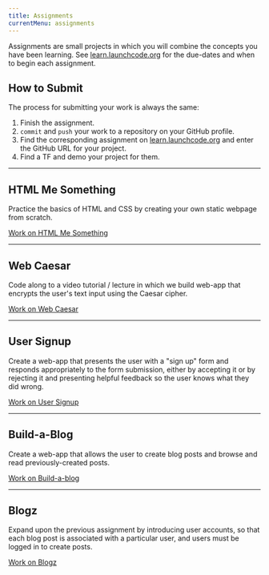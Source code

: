 ```yaml
---
title: Assignments
currentMenu: assignments
---
```


Assignments are small projects in which you will combine the concepts you have been learning. See [learn.launchcode.org][canvas] for the due-dates and when to begin each assignment.

## How to Submit

The process for submitting your work is always the same:

1. Finish the assignment.
2. `commit` and `push` your work to a repository on your GitHub profile.
3. Find the corresponding assignment on [learn.launchcode.org][canvas] and enter the GitHub URL for your project.
4. Find a TF and demo your project for them.


[canvas]: https://learn.launchcode.org/


---

## HTML Me Something

Practice the basics of HTML and CSS by creating your own static webpage from scratch.

[Work on HTML Me Something](./html-me-something/)

---

## Web Caesar

Code along to a video tutorial / lecture in which we build web-app that encrypts the user's text input using the Caesar cipher.

[Work on Web Caesar](./web-caesar/)

---

## User Signup

Create a web-app that presents the user with a "sign up" form and responds appropriately to the form submission, either by accepting it or by rejecting it and presenting helpful feedback so the user knows what they did wrong.

[Work on User Signup](./user-signup/)

---

## Build-a-Blog

Create a web-app that allows the user to create blog posts and browse and read previously-created posts.

[Work on Build-a-blog](./build-a-blog/)

---

## Blogz

Expand upon the previous assignment by introducing user accounts, so that each blog post is associated with a particular user, and users must be logged in to create posts.

[Work on Blogz](./blogz/)
